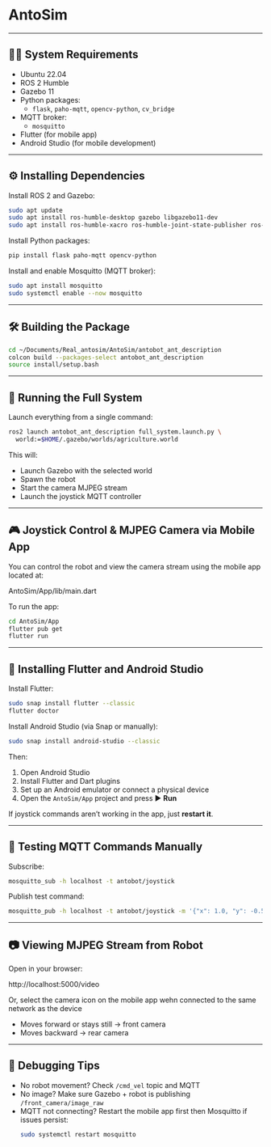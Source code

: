 # AntoSim


- - -

## 🧑‍💻 System Requirements

- Ubuntu 22.04  
- ROS 2 Humble  
- Gazebo 11  
- Python packages:
  - `flask`, `paho-mqtt`, `opencv-python`, `cv_bridge`  
- MQTT broker:
  - `mosquitto`  
- Flutter (for mobile app)
- Android Studio (for mobile development)

- - -

## ⚙️ Installing Dependencies

Install ROS 2 and Gazebo:

~~~bash
sudo apt update
sudo apt install ros-humble-desktop gazebo libgazebo11-dev
sudo apt install ros-humble-xacro ros-humble-joint-state-publisher ros-humble-robot-state-publisher
~~~

Install Python packages:

~~~bash
pip install flask paho-mqtt opencv-python
~~~

Install and enable Mosquitto (MQTT broker):

~~~bash
sudo apt install mosquitto
sudo systemctl enable --now mosquitto
~~~

- - -

## 🛠️ Building the Package

~~~bash
cd ~/Documents/Real_antosim/AntoSim/antobot_ant_description
colcon build --packages-select antobot_ant_description
source install/setup.bash
~~~

- - -

## 🚀 Running the Full System

Launch everything from a single command:

~~~bash
ros2 launch antobot_ant_description full_system.launch.py \
  world:=$HOME/.gazebo/worlds/agriculture.world
~~~

This will:
- Launch Gazebo with the selected world  
- Spawn the robot  
- Start the camera MJPEG stream  
- Launch the joystick MQTT controller  

- - -

## 🎮 Joystick Control & MJPEG Camera via Mobile App

You can control the robot and view the camera stream using the mobile app located at:

AntoSim/App/lib/main.dart


To run the app:

~~~bash
cd AntoSim/App
flutter pub get
flutter run
~~~

- - -

## 📱 Installing Flutter and Android Studio

Install Flutter:

~~~bash
sudo snap install flutter --classic
flutter doctor
~~~

Install Android Studio (via Snap or manually):

~~~bash
sudo snap install android-studio --classic
~~~

Then:

1. Open Android Studio  
2. Install Flutter and Dart plugins  
3. Set up an Android emulator or connect a physical device  
4. Open the `AntoSim/App` project and press ▶️ **Run**

If joystick commands aren’t working in the app, just **restart it**.

- - -

## 🔧 Testing MQTT Commands Manually

Subscribe:

~~~bash
mosquitto_sub -h localhost -t antobot/joystick
~~~

Publish test command:

~~~bash
mosquitto_pub -h localhost -t antobot/joystick -m '{"x": 1.0, "y": -0.5}'
~~~

- - -

## 📷 Viewing MJPEG Stream from Robot

Open in your browser:

http://localhost:5000/video

Or, select the camera icon on the mobile app wehn connected to the same network as the device


- Moves forward or stays still → front camera  
- Moves backward → rear camera  

- - -

## 🧪 Debugging Tips

- No robot movement? Check `/cmd_vel` topic and MQTT  
- No image? Make sure Gazebo + robot is publishing `/front_camera/image_raw`  
- MQTT not connecting? Restart the mobile app first then Mosquitto if issues persist:
  ~~~bash
  sudo systemctl restart mosquitto
  ~~~





